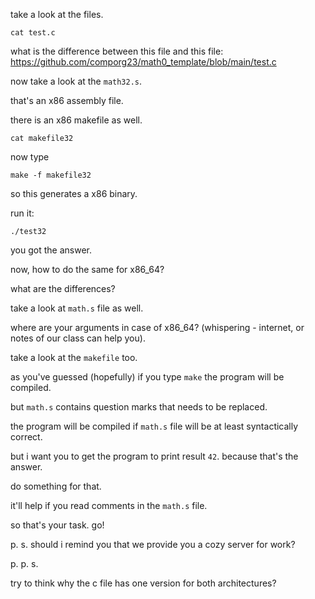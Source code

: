 

take a look at the files.

```
cat test.c
```

what is the difference between this file and this file: https://github.com/comporg23/math0_template/blob/main/test.c

now take a look at the `math32.s`.

that's an x86 assembly file.

there is an x86 makefile as well.

```
cat makefile32
```

now type

```
make -f makefile32
```

so this generates a x86 binary.

run it:

```
./test32
```

you got the answer.

now, how to do the same for x86_64?

what are the differences?

take a look at `math.s` file as well.

where are your arguments in case of x86_64? (whispering - internet, or notes of our class can help you).

take a look at the `makefile` too.

as you've guessed (hopefully) if you type `make` the program will be compiled.

but `math.s` contains question marks that needs to be replaced.

the program will be compiled if `math.s` file will be at least syntactically correct.

but i want you to get the program to print result `42`. because that's the answer.

do something for that.

it'll help if you read comments in the `math.s` file.


so that's your task.
go!



p. s. should i remind you  that we provide you a cozy server for work?

p. p. s.

try to think why the c file has one version for both architectures?
